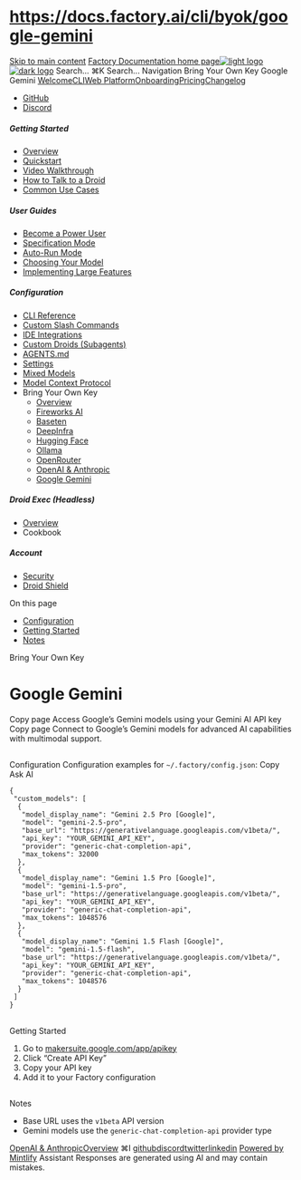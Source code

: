 # https://docs.factory.ai/cli/byok/google-gemini

[Skip to main content](https://docs.factory.ai/cli/byok/google-gemini#content-area)
[Factory Documentation home page![light logo](https://mintcdn.com/factory/znfImxXlrso1kEgo/logo/light.svg?fit=max&auto=format&n=znfImxXlrso1kEgo&q=85&s=d542d979e6c1a1ab8ddddac1a646a327)![dark logo](https://mintcdn.com/factory/znfImxXlrso1kEgo/logo/dark.svg?fit=max&auto=format&n=znfImxXlrso1kEgo&q=85&s=5c00942d328806f6cdcc3c0b95cda358)](https://docs.factory.ai/)
Search...
⌘K
Search...
Navigation
Bring Your Own Key
Google Gemini
[Welcome](https://docs.factory.ai/welcome)[CLI](https://docs.factory.ai/cli/getting-started/overview)[Web Platform](https://docs.factory.ai/web/getting-started/overview)[Onboarding](https://docs.factory.ai/onboarding)[Pricing](https://docs.factory.ai/pricing)[Changelog](https://docs.factory.ai/changelog/1-8)
  * [GitHub](https://github.com/factory-ai/factory)
  * [Discord](https://discord.gg/EQ2DQM2F)


##### Getting Started
  * [Overview](https://docs.factory.ai/cli/getting-started/overview)
  * [Quickstart](https://docs.factory.ai/cli/getting-started/quickstart)
  * [Video Walkthrough](https://docs.factory.ai/cli/getting-started/video-walkthrough)
  * [How to Talk to a Droid](https://docs.factory.ai/cli/getting-started/how-to-talk-to-a-droid)
  * [Common Use Cases](https://docs.factory.ai/cli/getting-started/common-use-cases)


##### User Guides
  * [Become a Power User](https://docs.factory.ai/cli/user-guides/become-a-power-user)
  * [Specification Mode](https://docs.factory.ai/cli/user-guides/specification-mode)
  * [Auto-Run Mode](https://docs.factory.ai/cli/user-guides/auto-run)
  * [Choosing Your Model](https://docs.factory.ai/cli/user-guides/choosing-your-model)
  * [Implementing Large Features](https://docs.factory.ai/cli/user-guides/implementing-large-features)


##### Configuration
  * [CLI Reference](https://docs.factory.ai/cli/configuration/cli-reference)
  * [Custom Slash Commands](https://docs.factory.ai/cli/configuration/custom-slash-commands)
  * [IDE Integrations](https://docs.factory.ai/cli/configuration/ide-integrations)
  * [Custom Droids (Subagents)](https://docs.factory.ai/cli/configuration/custom-droids)
  * [AGENTS.md](https://docs.factory.ai/cli/configuration/agents-md)
  * [Settings](https://docs.factory.ai/cli/configuration/settings)
  * [Mixed Models](https://docs.factory.ai/cli/configuration/mixed-models)
  * [Model Context Protocol](https://docs.factory.ai/cli/configuration/mcp)
  * Bring Your Own Key
    * [Overview](https://docs.factory.ai/cli/byok/overview)
    * [Fireworks AI](https://docs.factory.ai/cli/byok/fireworks)
    * [Baseten](https://docs.factory.ai/cli/byok/baseten)
    * [DeepInfra](https://docs.factory.ai/cli/byok/deepinfra)
    * [Hugging Face](https://docs.factory.ai/cli/byok/huggingface)
    * [Ollama](https://docs.factory.ai/cli/byok/ollama)
    * [OpenRouter](https://docs.factory.ai/cli/byok/openrouter)
    * [OpenAI & Anthropic](https://docs.factory.ai/cli/byok/openai-anthropic)
    * [Google Gemini](https://docs.factory.ai/cli/byok/google-gemini)


##### Droid Exec (Headless)
  * [Overview](https://docs.factory.ai/cli/droid-exec/overview)
  * Cookbook


##### Account
  * [Security](https://docs.factory.ai/cli/account/security)
  * [Droid Shield](https://docs.factory.ai/cli/account/droid-shield)


On this page
  * [Configuration](https://docs.factory.ai/cli/byok/google-gemini#configuration)
  * [Getting Started](https://docs.factory.ai/cli/byok/google-gemini#getting-started)
  * [Notes](https://docs.factory.ai/cli/byok/google-gemini#notes)


Bring Your Own Key
# Google Gemini
Copy page
Access Google’s Gemini models using your Gemini AI API key
Copy page
Connect to Google’s Gemini models for advanced AI capabilities with multimodal support.
##
[​](https://docs.factory.ai/cli/byok/google-gemini#configuration)
Configuration
Configuration examples for `~/.factory/config.json`:
Copy
Ask AI
```
{
 "custom_models": [
  {
   "model_display_name": "Gemini 2.5 Pro [Google]",
   "model": "gemini-2.5-pro",
   "base_url": "https://generativelanguage.googleapis.com/v1beta/",
   "api_key": "YOUR_GEMINI_API_KEY",
   "provider": "generic-chat-completion-api",
   "max_tokens": 32000
  },
  {
   "model_display_name": "Gemini 1.5 Pro [Google]",
   "model": "gemini-1.5-pro",
   "base_url": "https://generativelanguage.googleapis.com/v1beta/",
   "api_key": "YOUR_GEMINI_API_KEY",
   "provider": "generic-chat-completion-api",
   "max_tokens": 1048576
  },
  {
   "model_display_name": "Gemini 1.5 Flash [Google]",
   "model": "gemini-1.5-flash",
   "base_url": "https://generativelanguage.googleapis.com/v1beta/",
   "api_key": "YOUR_GEMINI_API_KEY",
   "provider": "generic-chat-completion-api",
   "max_tokens": 1048576
  }
 ]
}

```

##
[​](https://docs.factory.ai/cli/byok/google-gemini#getting-started)
Getting Started
  1. Go to [makersuite.google.com/app/apikey](https://makersuite.google.com/app/apikey)
  2. Click “Create API Key”
  3. Copy your API key
  4. Add it to your Factory configuration


##
[​](https://docs.factory.ai/cli/byok/google-gemini#notes)
Notes
  * Base URL uses the `v1beta` API version
  * Gemini models use the `generic-chat-completion-api` provider type


[OpenAI & Anthropic](https://docs.factory.ai/cli/byok/openai-anthropic)[Overview](https://docs.factory.ai/cli/droid-exec/overview)
⌘I
[github](https://github.com/factory-ai/factory)[discord](https://discord.gg/EQ2DQM2F)[twitter](https://twitter.com/factoryAI)[linkedin](https://www.linkedin.com/company/factory-hq/)
[Powered by Mintlify](https://mintlify.com?utm_campaign=poweredBy&utm_medium=referral&utm_source=factory)
Assistant
Responses are generated using AI and may contain mistakes.
